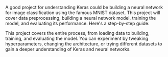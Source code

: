  A good project for understanding Keras could be building a neural network for image classification using the famous MNIST dataset. 
 This project will cover data preprocessing, building a neural network model, training the model, and evaluating its performance. 
 Here's a step-by-step guide:
 

This project covers the entire process, from loading data to building, training, and evaluating the model. You can experiment by tweaking hyperparameters, changing the architecture, or trying different datasets to gain a deeper understanding of Keras and neural networks.